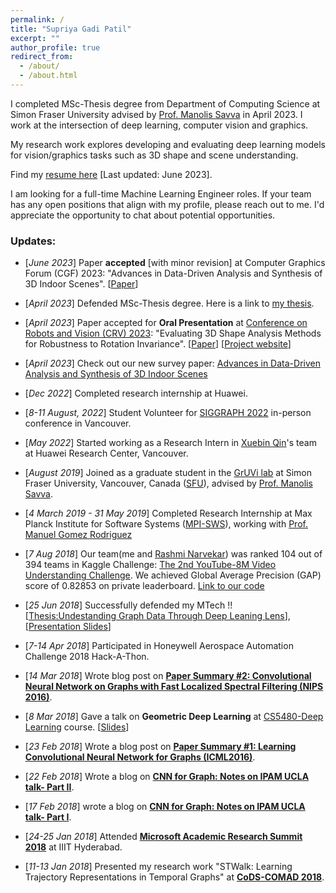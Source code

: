 ```yaml
---
permalink: /
title: "Supriya Gadi Patil"
excerpt: ""
author_profile: true
redirect_from: 
  - /about/
  - /about.html
---
```


I completed MSc-Thesis degree from Department of Computing Science at Simon Fraser University advised by [Prof. Manolis Savva](https://msavva.github.io/) in April 2023. I work at the intersection of deep learning, computer vision and graphics. 
<!--Currently, I am a Research Intern at Huawei Research Center, Vancouver. -->

My research work explores developing and evaluating deep learning models for vision/graphics tasks such as 3D shape and scene understanding.  
<!-- the  in the area of 3D indoor scene understanding and my current project focuses on evaluating different deep learning methods for detecting rotated instances of 3D objects in a given scene mesh. -->
<!-- My current work focuses on 3D indoor scene understanding, which includes learning object arrangement in a scene to reconstruct a given scene or generate a new one.  -->

<!--I completed Masters' degree from the [Indian Institute of Technology Hyderabad](http://iith.ac.in/)(IITH), supervised by [Prof. Vineeth N Balasubramanian](https://www.iith.ac.in/~vineethnb/index.html). During this period, I worked on computer vision and graph neural networks.-->

<!--I have completed M.Tech with Research Assistantship from [Indian Institute of Technology Hyderabad](http://iith.ac.in/)(IITH), guided by [Prof. Vineeth N Balasubramanian](https://www.iith.ac.in/~vineethnb/index.html). I work in the area of Computer Vision and Graph Analysis. Specifically, generalizing Deep Learning concepts for graphs i.e. non-Euclidean data. My M.Tech thesis topic was **"Undestanding Graph Data Through Deep Leaning Lens"**\[[Link](http://raiith.iith.ac.in/4093/1/Thesis_Mtech_CS_4093.pdf)\]. I also **write blogs** on my understanding of Geometric Deep Learning papers ([cnnforgraphs.blogspot.in](http://cnnforgraphs.blogspot.in/)). -->


Find my [resume here](https://drive.google.com/file/d/13CRQ-WSPXjU0Yjkzd1YuEWKlNfGaJ10J/view?usp=sharing) \[Last updated: June 2023\].

I am looking for a full-time Machine Learning Engineer roles. If your team has any open positions that align with my profile, please reach out to me. I'd appreciate the opportunity to chat about potential opportunities.
<!--I am always open to work on challenging problems from different domains. Please feel free to send me an email([spandhre@sfu.ca](spandhre@sfu.ca)) if you would like to collaborate.-->


### Updates:

* \[*June 2023*\] Paper **accepted** [with minor revision] at Computer Graphics Forum (CGF) 2023: "Advances in Data-Driven Analysis and Synthesis of 3D Indoor Scenes". \[[Paper](https://arxiv.org/abs/2304.03188)\]

* \[*April 2023*\] Defended MSc-Thesis degree. Here is a link to [my thesis](https://summit.sfu.ca/item/36104).

* \[*April 2023*\] Paper accepted for **Oral Presentation** at [Conference on Robots and Vision (CRV) 2023](https://www.computerrobotvision.org/): "Evaluating 3D Shape Analysis Methods for Robustness to Rotation Invariance". \[[Paper](https://arxiv.org/abs/2305.18557)\] \[[Project website](https://supriya-gdptl.github.io/papers/evaluate3d.html)\]

* \[*April 2023*\] Check out our new survey paper: [Advances in Data-Driven Analysis and Synthesis of 3D Indoor Scenes](https://arxiv.org/abs/2304.03188)

* \[*Dec 2022*\] Completed research internship at Huawei.

* \[*8-11 August, 2022*\] Student Volunteer for [SIGGRAPH 2022](https://s2022.siggraph.org/) in-person conference in Vancouver.

* \[*May 2022*\] Started working as a Research Intern in [Xuebin Qin](https://xuebinqin.github.io/)'s team at Huawei Research Center, Vancouver.

* \[*August 2019*\] Joined as a graduate student in the [GrUVi lab](https://gruvi.cs.sfu.ca/) at Simon Fraser University, Vancouver, Canada ([SFU](https://www.sfu.ca/computing.html)), advised by [Prof. Manolis Savva](https://msavva.github.io/).

* \[*4 March 2019 - 31 May 2019*\] Completed Research Internship at Max Planck Institute for Software Systems ([MPI-SWS](https://www.mpi-sws.org/)), working with [Prof. Manuel Gomez Rodriguez](https://people.mpi-sws.org/~manuelgr/)

* \[*7 Aug 2018*\] Our team(me and [Rashmi Narvekar](https://www.linkedin.com/in/rashmi-narvekar-262708110/)) was ranked 104 out of 394 teams in Kaggle Challenge: [The 2nd YouTube-8M Video Understanding Challenge](https://kaggle.com/c/youtube8m-2018). We achieved Global Average Precision (GAP) score of 0.82853 on private leaderboard. [Link to our code](https://github.com/supriya-pandhre/kaggle-youtube8m)

* \[*25 Jun 2018*\] Successfully defended my MTech !! \[[Thesis:Undestanding Graph Data Through Deep Leaning Lens](http://raiith.iith.ac.in/4093/1/Thesis_Mtech_CS_4093.pdf)\], \[[Presentation Slides](https://drive.google.com/file/d/1KQ0bB9yS5cVIG4smhzoEeXVab6dWYKZD/view)\]

* \[*7-14 Apr 2018*\] Participated in Honeywell Aerospace Automation Challenge 2018 Hack-A-Thon.

* \[*14 Mar 2018*\] Wrote blog post on [**Paper Summary #2: Convolutional Neural Network on Graphs with Fast Localized Spectral Filtering (NIPS 2016)**](https://cnnforgraphs.blogspot.in/2018/03/paper-summary-2-convolutional-neural.html).

* \[*8 Mar 2018*\] Gave a talk on **Geometric Deep Learning** at [CS5480-Deep Learning](http://www.iith.ac.in/~vineethnb/teaching.html) course. \[[Slides](https://drive.google.com/file/d/1qHf_eVjcB3jKZdmKhmIy4xn6yugLb1oa/view?usp=sharing)\]

* \[*23 Feb 2018*\] Wrote a blog post on [**Paper Summary #1: Learning Convolutional Neural Network for Graphs (ICML2016)**](https://cnnforgraphs.blogspot.in/2018/02/paper-summary-1-learning-convolutional.html).

* \[*22 Feb 2018*\] Wrote a blog on [**CNN for Graph: Notes on IPAM UCLA talk- Part II**](https://cnnforgraphs.blogspot.in/2018/02/cnn-for-graph-notes-on-ipam-ucla-talk_22.html).

* \[*17 Feb 2018*\] wrote a blog on [**CNN for Graph: Notes on IPAM UCLA talk- Part I**](https://cnnforgraphs.blogspot.in/2018/02/cnn-for-graph-notes-on-ipam-ucla-talk.html).

* \[*24-25 Jan 2018*\] Attended [**Microsoft Academic Research Summit 2018**](https://www.microsoft.com/en-us/research/event/academic-research-summit-2018-a-future-with-ai/) at IIIT Hyderabad.

* \[*11-13 Jan 2018*\] Presented my research work "STWalk: Learning Trajectory Representations in Temporal Graphs" at [**CoDS-COMAD 2018**](http://cods-comad.in/2018/index.html).

